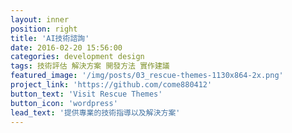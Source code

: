 ```yaml
---
layout: inner
position: right
title: 'AI技術諮詢'
date: 2016-02-20 15:56:00
categories: development design
tags: 技術評估 解決方案 開發方法 實作建議
featured_image: '/img/posts/03_rescue-themes-1130x864-2x.png'
project_link: 'https://github.com/come880412'
button_text: 'Visit Rescue Themes'
button_icon: 'wordpress'
lead_text: '提供專業的技術指導以及解決方案'
---
```

